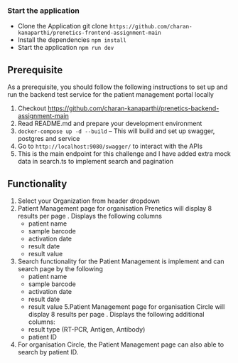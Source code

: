 

### Start the application

- Clone the Application git clone `https://github.com/charan-kanaparthi/prenetics-frontend-assignment-main`
- Install the dependencies `npm install`
- Start the application `npm run dev`

## Prerequisite
As a prerequisite, you should follow the following instructions to set up and run the backend test service for the patient management portal locally

1. Checkout https://github.com/charan-kanaparthi/prenetics-backend-assignment-main 
2. Read README.md and prepare your development environment 
3. `docker-compose up -d --build` – This will build and set up swagger, postgres and service
4. Go to `http://localhost:9080/swagger/` to interact with the APIs
5. This is the main endpoint for this challenge and I have added extra mock data in search.ts to implement search and pagination

## Functionality
1. Select your Organization from header dropdown
2. Patient Management page for organisation Prenetics will display 8 results per page . Displays the following columns
    * patient name
    * sample barcode
    * activation date
    * result date
    * result value
4.  Search functionality for the Patient Management is implement and can search page by the following
    * patient name
    * sample barcode
    * activation date
    * result date
    * result value
5.Patient Management page for organisation Circle will display 8 results per page . Displays the following  additional columns:
    * result type (RT-PCR, Antigen, Antibody)
    * patient ID
6. For organisation Circle, the Patient Management page can also able to search by patient ID.


